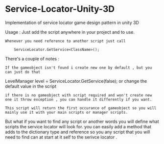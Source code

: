 # Service-Locator-Unity-3D
Implementation of service locator game design pattern in unity 3D

Usage :
    Just add the script anywhere in your project and to use.

    Whenever you need reference to another script just call

        ServiceLocator.GetService<ClassName>();


There's a couple of notes :

    If the gameobject isn't found i create new one by default , but you can just do that 
LevelManager level =  ServiceLocator.GetService<LevelManager>(false); 
or change the default value in the script

    if there is no gameobject with script required and won't create new one it throw exception , you can handle it differently if you want. 

    This script will return the first occurance of gameobject so you will mainly use it with your main scripts or manager scripts.
But what if you want to find any script or another words you will define what scripts the service locator will look for.
you can easily add a method that adds to the dictionary type and reference so you any script that you will need to find can at start at it self to the serivce locator .



